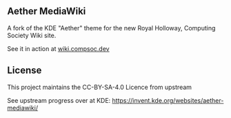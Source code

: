 ## Aether MediaWiki

A fork of the KDE "Aether" theme for the new Royal Holloway, Computing Society Wiki site.

See it in action at [wiki.compsoc.dev](https://wiki.compsoc.dev/)

## License

This project maintains the CC-BY-SA-4.0 Licence from upstream

See upstream progress over at KDE: https://invent.kde.org/websites/aether-mediawiki/
